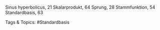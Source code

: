 Sinus hyperbolicus, 21
Skalarprodukt, 64
Sprung, 28
Stammfunktion, 54
Standardbasis, 63

   Tags & Topics:
   #Standardbasis